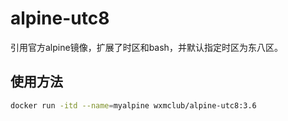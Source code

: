 # alpine-utc8

引用官方alpine镜像，扩展了时区和bash，并默认指定时区为东八区。

## 使用方法

```bash
docker run -itd --name=myalpine wxmclub/alpine-utc8:3.6
```
